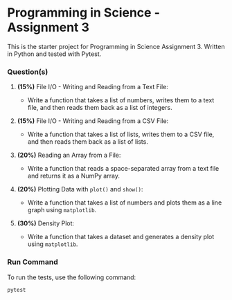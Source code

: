 # Programming in Science - Assignment 3

This is the starter project for Programming in Science Assignment 3. Written in Python and tested with Pytest.

### Question(s)

1. **(15%)** File I/O - Writing and Reading from a Text File:
   
   - Write a function that takes a list of numbers, writes them to a text file, and then reads them back as a list of integers.

2. **(15%)** File I/O - Writing and Reading from a CSV File:
   
   - Write a function that takes a list of lists, writes them to a CSV file, and then reads them back as a list of lists.

3. **(20%)** Reading an Array from a File:
   
   - Write a function that reads a space-separated array from a text file and returns it as a NumPy array.

4. **(20%)** Plotting Data with `plot()` and `show()`:
   
   - Write a function that takes a list of numbers and plots them as a line graph using `matplotlib`.

5. **(30%)** Density Plot:
   
   - Write a function that takes a dataset and generates a density plot using `matplotlib`.

### Run Command

To run the tests, use the following command:

```
pytest
```

